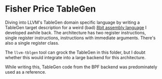 # Fisher Price TableGen

Diving into LLVM's TableGen domain specific language by writing a TableGen target description
for a weird (bad) [8bit assembly language](https://github.com/mkitzan/bare-metal-embedded/tree/master/c/k8-assembly)
I developed awhile back. The architecture has two register instructions, single register instructions, instructions
with immediate arguments. There's also a single register class.

The `llvm-tblgen` tool can grock the TableGen in this folder, but I doubt whether this would integrate into a large
backend for this architecture.

While writing this, TableGen code from the BPF backend was predominately used as a reference.
